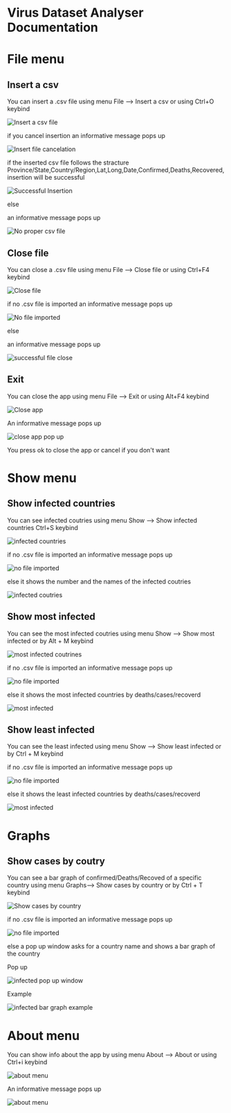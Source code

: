 # Virus Dataset Analyser Documentation

# File menu

## Insert a csv

You can insert a .csv file using menu File --> Insert a csv or using Ctrl+O keybind

<p><img src = "doc images/file menu/insert a csv file.png" title = "Insert a csv file"/></p>

if you cancel insertion an informative message pops up

<p><img src = "doc images/file menu/insert file cancelation.png" title = "Insert file cancelation"/> </p>

if the inserted csv file follows the  stracture Province/State,Country/Region,Lat,Long,Date,Confirmed,Deaths,Recovered,
insertion will be successful

<p><img src = "doc images/file menu/successful insertion.png" title="Successful Insertion"/> </p>

else

an informative message pops up

<p><img src = "doc images/file menu/no proper csv file inserted.png" title="No proper csv file"/> </p>

## Close file

You can close a .csv file using menu File --> Close file or using Ctrl+F4 keybind

<p><img src = "doc images/file menu/close file.png" title="Close file"/> </p>

if no .csv file is imported an informative message pops up

<p><img src = "doc images/file menu/no file imported.png" title="No file imported"/> </p>

else

an informative message pops up

<p><img src ="doc images/file menu/successful file close.png" title="successful file close"/> </p>

## Exit

You can close the app using menu File --> Exit or using Alt+F4 keybind

<p><img src = "doc images/file menu/close app.png" title="Close app">

An informative message pops up

<p><img src ="doc images/file menu/close app pop up.png" title="close app pop up"/> </p>

You press ok to close the app or cancel if you don't want

# Show menu

## Show infected countries

You can see  infected coutries using menu Show --> Show infected countries Ctrl+S keybind

<p><img src ="doc images/show menu/show infected countries.png" title="infected countries"/> </p>

if no .csv file is imported an informative message pops up

<p><img src ="doc images/show menu/no file imported.png" title="no file imported"/> </p>

else it shows the number and the names of the infected coutries

<p><img src="doc images/show menu/show infected countries example.png" title="infected coutries"</p>

## Show most infected

You can see the most infected coutries using menu Show --> Show most infected or by Alt + M keybind 

<p><img src ="doc images/show menu/show most infected countries.png" title = "most infected coutrines"/> </p>

if no .csv file is imported an informative message pops up

<p><img src ="doc images/show menu/no file imported.png" title="no file imported"/> </p>

else it shows the most infected countries by deaths/cases/recoverd

<p><img src ="doc images/show menu/most infected.png" title="most infected"/></p>

## Show least infected 

You can see the least infected using menu Show --> Show least infected or by Ctrl + M keybind

if no .csv file is imported an informative message pops up

<p><img src ="doc images/show menu/no file imported.png" title="no file imported"/> </p>

else it shows the least infected countries by deaths/cases/recoverd

<p><img src ="doc images/show menu/least infected.png" title="most infected"/></p>

# Graphs

## Show cases by coutry

You can see a bar graph of confirmed/Deaths/Recoved of a specific country using menu Graphs--> Show cases by country or by Ctrl + T keybind

<p><img src ="doc images/Graphs menu/Show cases by country.png" title="Show cases by country"/> </p>

if no .csv file is imported an informative message pops up

<p><img src ="doc images/Graphs menu/no file imported.png" title="no file imported"/> </p>

else a pop up window asks for a country name and shows a bar graph of the country

Pop up

<p><img src ="doc images/Graphs menu/infected pop up.png" title="infected pop up window"/></p>

Example

<p><img src ="doc images/Graphs menu/show infected bar graph.png" title="infected bar graph example"/></p>

# About menu

You can show info about the app by using menu About --> About or using Ctrl+i keybind

<p><img src="doc images/About menu/about menu.png" title="about menu"/></p>


An informative message pops up

<p><img src="doc images/About menu/about.png" title="about menu"/></p> 